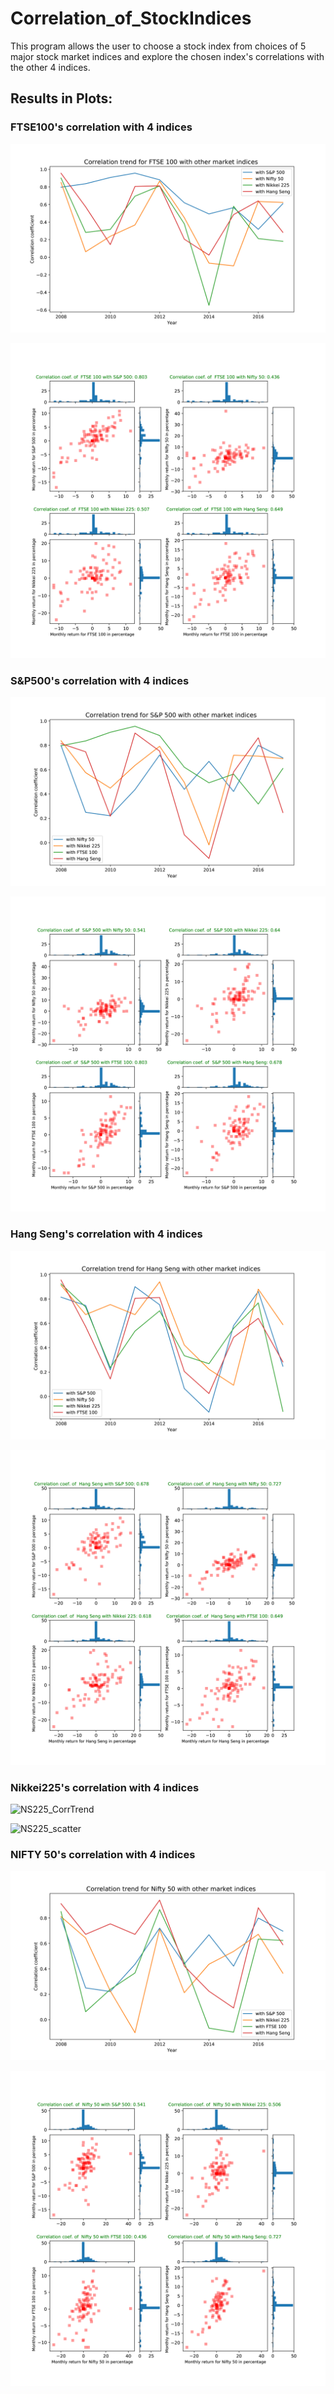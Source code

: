 # Correlation_of_StockIndices

This program allows the user to choose a stock index from choices of 5 major stock market indices and explore the chosen index's correlations with the other 4 indices.

## Results in Plots: 

### FTSE100's correlation with 4 indices
[image1]: https://github.com/jiewwantan/Correlation_of_StockIndices/blob/master/FTSE_CorrTrend.jpg "FTSE_CorrTrend"
![FTSE_CorrTrend][image1]

[image2]: https://github.com/jiewwantan/Correlation_of_StockIndices/blob/master/FTSE_scatter.jpg "FTSE_scatter"
![FTSE_scatter][image2]

### S&P500's correlation with 4 indices
[image3]: https://github.com/jiewwantan/Correlation_of_StockIndices/blob/master/GSPC_CorrTrend.jpg "GSPC_CorrTrend"
![GSPC_CorrTrend][image3]

[image4]: https://github.com/jiewwantan/Correlation_of_StockIndices/blob/master/GSPC_scatter.jpg "GSPC_scatter"
![GSPC_scatter][image4]

### Hang Seng's correlation with 4 indices
[image5]: https://github.com/jiewwantan/Correlation_of_StockIndices/blob/master/HSI_CorrTrend.jpg "HSI_CorrTrend"
![HSI_CorrTrend][image5]

[image6]: https://github.com/jiewwantan/Correlation_of_StockIndices/blob/master/HSI_scatter.jpg "HSI_scatter"
![HSI_scatter][image6]

### Nikkei225's correlation with 4 indices
[image7]: https://github.com/jiewwantan/Correlation_of_StockIndices/blob/master/NS225_CorrTrend.jpg "NS225_CorrTrend"
![NS225_CorrTrend][image7]

[image8]: https://github.com/jiewwantan/Correlation_of_StockIndices/blob/master/NS225_scatter.jpg "NS225_scatter"
![NS225_scatter][image8]

### NIFTY 50's correlation with 4 indices
[image9]: https://github.com/jiewwantan/Correlation_of_StockIndices/blob/master/NSEI_CorrTrend.jpg "NSEI_CorrTrend"
![NSEI_CorrTrend][image9]

[image10]: https://github.com/jiewwantan/Correlation_of_StockIndices/blob/master/NSEI_scatter.jpg "NSEI_scatter"
![NSEI_scatter][image10]

